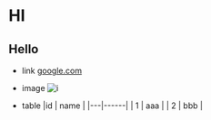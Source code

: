 # HI
## Hello
* link
[google.com](google.com)

* image
![i](http://finfra.com/f/f.png)

* table
|id | name |
|---|------|
| 1 | aaa  |
| 2 | bbb  |
